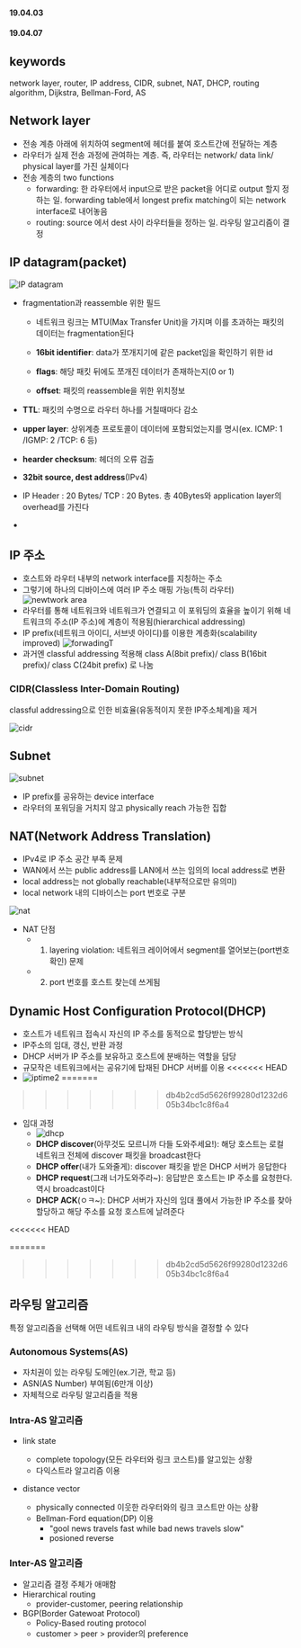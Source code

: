 #### 19.04.03
#### 19.04.07

## keywords
network layer, router, IP address, CIDR, subnet, NAT, DHCP, routing algorithm, Dijkstra, Bellman-Ford, AS

## Network layer
- 전송 계층 아래에 위치하여 segment에 헤더를 붙여 호스트간에 전달하는 계층
- 라우터가 실제 전송 과정에 관여하는 계층. 즉, 라우터는 network/ data link/ physical layer를 가진 실체이다
- 전송 계층의 two functions
  - forwarding: 한 라우터에서 input으로 받은 packet을 어디로 output 할지 정하는 일. forwarding table에서 longest prefix matching이 되는 network interface로 내어놓음
  - routing: source 에서 dest 사이 라우터들을 정하는 일. 라우팅 알고리즘이 결정

## IP datagram(packet)
![IP datagram](https://user-images.githubusercontent.com/38183218/55678267-b2d3b800-5931-11e9-91f8-5c623aa0f7b3.JPG)

- fragmentation과 reassemble 위한 필드
  - 네트워크 링크는 MTU(Max Transfer Unit)을 가지며 이를 초과하는 패킷의 데이터는 fragmentation된다

  - __16bit identifier__: data가 쪼개지기에 같은 packet임을 확인하기 위한 id
  - __flags__: 해당 패킷 뒤에도 쪼개진 데이터가 존재하는지(0 or 1)
  - __offset__: 패킷의 reassemble을 위한 위치정보
  
- __TTL__: 패킷의 수명으로 라우터 하나를 거칠때마다 감소
- __upper layer__: 상위계층 프로토콜이 데이터에 포함되었는지를 명시(ex. ICMP: 1 /IGMP: 2 /TCP: 6 등)
- __hearder checksum__: 헤더의 오류 검출
- __32bit source, dest address__(IPv4)
- IP Header : 20 Bytes/ TCP : 20 Bytes. 총 40Bytes와 application layer의 overhead를 가진다
- 
## IP 주소
- 호스트와 라우터 내부의 network interface를 지칭하는 주소
- 그렇기에 하나의 디바이스에 여러 IP 주소 매핑 가능(특히 라우터)
![newtwork area](https://user-images.githubusercontent.com/38183218/55678406-27a7f180-5934-11e9-9880-98665e92a3a5.JPG)
- 라우터를 통해 네트워크와 네트워크가 연결되고 이 포워딩의 효율을 높이기 위해 네트워크의 주소(IP 주소)에 계층이 적용됨(hierarchical addressing)
- IP prefix(네트워크 아이디, 서브넷 아이디)를 이용한 계층화(scalability improved)
![forwadingT](https://user-images.githubusercontent.com/38183218/55678452-eebc4c80-5934-11e9-9b04-e47faeb99741.JPG)
- 과거엔 classful addressing 적용해 class A(8bit prefix)/ class B(16bit prefix)/ class C(24bit prefix) 로 나눔

### CIDR(Classless Inter-Domain Routing)
classful addressing으로 인한 비효율(유동적이지 못한 IP주소체계)을 제거

![cidr](https://user-images.githubusercontent.com/38183218/55678505-01835100-5936-11e9-90dc-fcda9dfdbad8.JPG)

## Subnet
![subnet](https://user-images.githubusercontent.com/38183218/55678518-40b1a200-5936-11e9-870f-9afc785e61d0.JPG)
- IP prefix를 공유하는 device interface
- 라우터의 포워딩을 거치지 않고 physically reach 가능한 집합

## NAT(Network Address Translation)
- IPv4로 IP 주소 공간 부족 문제
- WAN에서 쓰는 public address를 LAN에서 쓰는 임의의 local address로 변환
- local address는 not globally reachable(내부적으로만 유의미)
- local network 내의 디바이스는 port 번호로 구분

![nat](https://user-images.githubusercontent.com/38183218/55678642-16f97a80-5938-11e9-924b-243da1014a50.JPG)


- NAT 단점
  - 1) layering violation: 네트워크 레이어에서 segment를 열어보는(port번호 확인) 문제
  - 2) port 번호를 호스트 찾는데 쓰게됨

## Dynamic Host Configuration Protocol(DHCP)
- 호스트가 네트워크 접속시 자신의 IP 주소를 동적으로 할당받는 방식
- IP주소의 임대, 갱신, 반환 과정
- DHCP 서버가 IP 주소를 보유하고 호스트에 분배하는 역할을 담당
- 규모작은 네트워크에서는 공유기에 탑재된 DHCP 서버를 이용
<<<<<<< HEAD
- ![iptime2](https://user-images.githubusercontent.com/38183218/55679017-8a05ef80-593e-11e9-9910-708079a2445c.jpg)
=======
>>>>>>> db4b2cd5d5626f99280d1232d605b34bc1c8f6a4
- 임대 과정
  - ![dhcp](https://user-images.githubusercontent.com/38183218/55678845-6e4d1a00-593b-11e9-94a5-a7ba52285c49.JPG)
  - __DHCP discover__(아무것도 모르니까 다들 도와주세요!): 해당 호스트는 로컬 네트워크 전체에 discover 패킷을 broadcast한다
  - __DHCP offer__(내가 도와줄게): discover 패킷을 받은 DHCP 서버가 응답한다
  - __DHCP request__(그래 너가도와주라~): 응답받은 호스트는 IP 주소를 요청한다. 역시 broadcast이다
  - __DHCP ACK__(ㅇㅋ~): DHCP 서버가 자신의 임대 풀에서 가능한 IP 주소를 찾아 할당하고 해당 주소를 요청 호스트에 날려준다


<<<<<<< HEAD

=======
>>>>>>> db4b2cd5d5626f99280d1232d605b34bc1c8f6a4
## 라우팅 알고리즘
특정 알고리즘을 선택해 어떤 네트워크 내의 라우팅 방식을 결정할 수 있다

### Autonomous Systems(AS)
- 자치권이 있는 라우팅 도메인(ex.기관, 학교 등)
- ASN(AS Number) 부여됨(6만개 이상)
- 자체적으로 라우팅 알고리즘을 적용

### Intra-AS 알고리즘
- link state
  - complete topology(모든 라우터와 링크 코스트)를 알고있는 상황
  - 다익스트라 알고리즘 이용
  
- distance vector
  - physically connected 이웃한 라우터와의 링크 코스트만 아는 상황
  - Bellman-Ford equation(DP) 이용
    - "gool news travels fast while bad news travels slow"
    - posioned reverse

### Inter-AS 알고리즘
- 알고리즘 결정 주체가 애매함
- Hierarchical routing
  - provider-customer, peering relationship
- BGP(Border Gatewoat Protocol)
  - Policy-Based routing protocol
  - customer > peer > provider의 preference